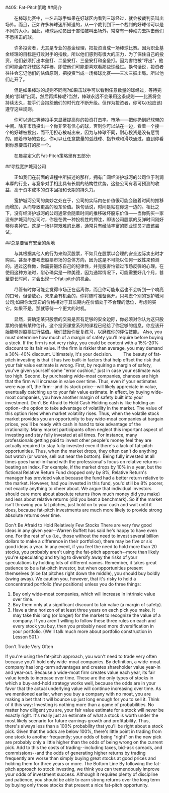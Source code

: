 #405: Fat-Pitch策略
##简介

　　在棒球比赛中，一名击球手如果在好球区内看到三球经过，就会被裁判员叫出场外。而且，正如许多棒球迷所知道的，从一个裁判到下一个裁判的好球带可以是不同的大小。因此，棒球运动员出于害怕被叫出场外，常常有一种动力去挥击他们不愿挥击的球。

　　许多投资者，尤其是专业的基金经理，把投资当成一场棒球比赛。因为职业基金经理的目标是打败对手的指数，所以他们感到有很大的压力，为了保住自己的投资，他们必须打出本垒打、二垒安打、三垒安打和全垒打。因为害怕被“呼出”，他们可能会在好球区内挥棒，即使他们可能更喜欢看那些球经过。换句话说，投资者往往会忘记他们的估值原则，把投资当成一场棒球比赛——三次三振出局。所以他们走开了。

　　但是如果棒球的规则不同呢?如果击球手可以看到任意数量的球经过，等待完美的“胖球”出现，然后再挥棒呢?当然，棒球永远不会采用这条规则——比赛将会持续太久，投手们会抱怨他们的时代在不断升级。但作为投资者，你可以(也应该)遵守这些规则。

　　你可以通过等待投手来显著提高你的投资打击率。市场——把你扔到好球带的中间。除非市场投出一个你非常有信心的球，否则你可以站在一边，看着一个接一个的好球被投出，而不用担心被喊出来，因为与棒球不同，耐心投资是没有惩罚的。随着市场的变化，你可以让任意数量的弧线球、指节球和滑块通过，直到你看到你想要击打的那一个。

　　在晨星定义的Fat-Pitch策略里有五部分:

##寻找宽护城河公司

　　正如我们在前面的课程中所描述的那样，拥有广阔经济护城河的公司位于利润丰厚的行业，与竞争对手相比具有长期的结构性优势。这些公司有着可预测的收益、高于资本成本的资本回报和长期的持久力。

　　宽护城河公司的美妙之处在于，公司的实际内在价值很可能会随着时间的推移而增加，从而导致更高的股东价值。换句话说，时间是站在你这一边的。相比之下，没有经济护城河的公司通常会随着时间的推移破坏股东价值——当你购买一家没有护城河的公司时，你是在做一种投机性的押注，即该公司股票的反弹时间刚好够你卖掉它。这是一场非常艰难的比赛，通常只有经验丰富的职业球员才应该尝试。

##总是要留有安全的余地

　　与其根据其他人的行为来购买股票，不如只在股票以合理的安全边际卖出时才购买。甚至不要考虑股票市场的总体方向，因为这是不可能以任何一致性来预测的。通过这样做，你需要锻炼自己的纪律性，并克服害怕错过市场反弹的心理。在使用这种方法时，耐心确实是一种美德，因为通常情况下，可能需要好几个月，甚至更长时间，才会出现一个fat-pitch的机会。

　　尽管有时你可能会觉得市场正在远离你，而且你可能永远也不会听到一个响亮的口号，但请放心，未来会有机会的，你将随时准备离开。只考虑个别的宽护城河公司;如果你发现它的价格相对于其长期内在价值处于不合理的低位，考虑购买它。如果不是，那就等待一个更大的时机。

　　显然，要确定某只股票的交易是否有足够的安全边际，你必须对你认为这只股票的价值有某种估计。这个投资课堂系列的课程已经给了你足够的信息，你应该开始能够对股票进行估值。我们鼓励你反复练习，以磨练你的评估技能。
Also, you must determine how much of a margin of safety you'll require before buying a stock. If the firm is not very risky, you could be content with a 15%-20% discount to its fair value. If the firm is riskier than average, you may demand a 30%-40% discount. Ultimately, it's your decision.
　　
The beauty of fat-pitch investing is that it has two built-in factors that help offset the risk that your fair value estimate is wrong. First, by requiring a margin of safety, you've given yourself some "error cushion," just in case your estimate was too high. Second, by purchasing wide-moat companies, chances are high that the firm will increase in value over time. Thus, even if your estimates were way off, the firm--and its stock price--will likely appreciate in value, eventually catching up to your fair value estimate. In effect, by buying wide-moat companies, you have another margin of safety built into your investment.
Don't Be Afraid to Hold Cash
Holding cash is like holding an option--the option to take advantage of volatility in the market. The value of this option rises when market volatility rises. Thus, when the volatile stock market provides you an opportunity to buy wide-moat companies at bargain prices, you'll be ready with cash in hand to take advantage of the irrationality.
Many market participants often neglect this important aspect of investing and stay fully invested at all times. For instance, many professionals getting paid to invest other people's money feel they are actually required to stay fully invested even if there's a lack of fat-pitch opportunities. Thus, when the market drops, they often can't do anything but watch (or worse, sell out near the bottom).
Being fully invested at all times goes hand-in-hand with the professional's focus on relative returns--beating an index. For example, if the market drops by 10% in a year, but the fictional Relative Return Fund dropped only by 8%, Relative Return's manager has provided value because the fund had a better return relative to the market. However, had you invested in this fund, you'd still be 8% poorer, not exactly anything to cheer about.
We argue that individual investors should care more about absolute returns (how much money did you make) and less about relative returns (did you beat a benchmark). So if the market isn't throwing you fat pitches, just hold on to your cash and wait until it does, because fat-pitch investments are much more likely to provide strong absolute returns over time.

Don't Be Afraid to Hold Relatively Few Stocks
There are very few good ideas in any given year--Warren Buffett has said he's happy to have even one. For the rest of us (i.e., those without the need to invest several billion dollars to make a difference in their portfolios), there may be five or six good ideas a year. In any event, if you feel the need to hold more than 20 stocks, you probably aren't using the fat-pitch approach--more than likely you're speculating and trying to diversify away the risks of your speculations by holding lots of different names. Remember, it takes great patience to be a fat-pitch investor, but when opportunities present themselves (nice fat pitches right down the middle), you should buy boldly (swing away).
We caution you, however, that it's risky to hold a concentrated portfolio (few positions) unless you do three things:
1. Buy only wide-moat companies, which will increase in intrinsic value over time.
2. Buy them only at a significant discount to fair value (a margin of safety).
3. Have a time horizon of at least three years on each pick you make. It may take this long (or longer) for the market to recognize the value of a company.
If you aren't willing to follow these three rules on each and every stock you buy, then you probably need more diversification in your portfolio. (We'll talk much more about portfolio construction in Lesson 501.)

Don't Trade Very Often

If you're using the fat-pitch approach, you won't need to trade very often because you'll hold only wide-moat companies. By definition, a wide-moat company has long-term advantages and creates shareholder value year-in and year-out. Because a wide-moat firm creates value each year, its fair value tends to increase over time. These are the only types of stocks in which a buy-and-hold strategy works well, because the odds are in your favor that the actual underlying value will continue increasing over time. As we mentioned earlier, when you buy a company with no moat, you are making a bet that it will bounce up just long enough for you to sell it.
Think of it this way: Investing is nothing more than a game of probabilities. No matter how diligent you are, your fair value estimate for a stock will never be exactly right. It's really just an estimate of what a stock is worth under the most likely scenario for future earnings growth and profitability. Thus, there's always less than a 100% probability that you'll be right about a stock pick. Given that the odds are below 100%, there's little point in trading from one stock to another frequently; your odds of being "right" on the new pick are probably only a little higher than the odds of being wrong on the current pick.
Add to this the costs of trading--including taxes, bid-ask spreads, and commissions--and the odds of generating higher returns by trading frequently are worse than simply buying great stocks at good prices and holding them for three years or more. 
The Bottom Line
By following the fat-pitch approach to stock investing, we think you can tremendously improve your odds of investment success. Although it requires plenty of discipline and patience, you should be able to earn strong returns over the long term by buying only those stocks that present a nice fat-pitch opportunity.


